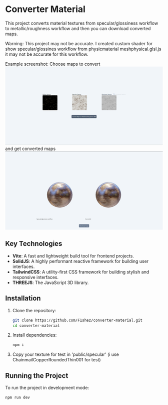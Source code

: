 # Converter Material

This project converts material textures from specular/glossiness workflow to metallic/roughness workflow and then you can download converted maps.

Warning: This project may not be accurate. I created custom shader for show specular/glossines workflow from physicmaterial meshphysical.glsl.js it may not be accurate for this workflow.

Example screenshot:
Choose maps to convert
![Example Screenshot](./public/image1.png)
and get converted maps
![Example Screenshot](./public/image2.png)

## Key Technologies

- **Vite**: A fast and lightweight build tool for frontend projects.
- **SolidJS**: A highly performant reactive framework for building user interfaces.
- **TailwindCSS**: A utility-first CSS framework for building stylish and responsive interfaces.
- **THREEJS**: The JavaScript 3D library.

## Installation

1. Clone the repository:

   ```bash
   git clone https://github.com/F1shez/converter-material.git
   cd converter-material
   ```

2. Install dependencies:

   ```bash
   npm i
   ```

3. Copy your texture for test in 'public/specular' (i use ChainmailCopperRoundedThin001 for test)

## Running the Project

To run the project in development mode:

```bash
npm run dev
```
